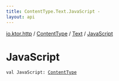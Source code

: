 ```yaml
---
title: ContentType.Text.JavaScript - 
layout: api
---
```


<div class='api-docs-breadcrumbs'><a href="../../index.html">io.ktor.http</a> / <a href="../index.html">ContentType</a> / <a href="index.html">Text</a> / <a href="./-java-script.html">JavaScript</a></div>

# JavaScript

<div class="signature"><code><span class="keyword">val </span><span class="identifier">JavaScript</span><span class="symbol">: </span><a href="../index.html"><span class="identifier">ContentType</span></a></code></div>

